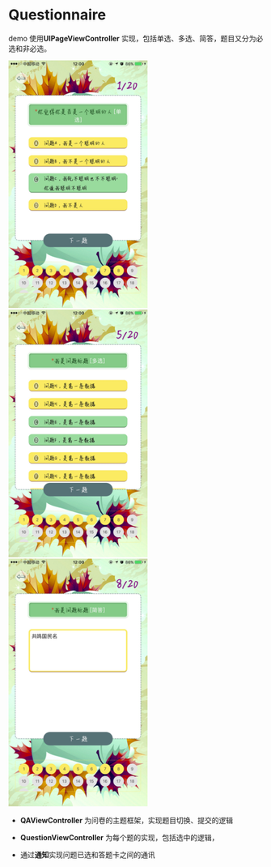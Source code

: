# Questionnaire

demo 使用**UIPageViewController** 实现，包括单选、多选、简答，题目又分为必选和非必选。

<img src="https://github.com/Kaizi-oo/Questionnaire/raw/master/ScreenShots/IMG_2929.jpg" alt="alt text" title="Title" width="275"/><img src="https://github.com/Kaizi-oo/Questionnaire/raw/master/ScreenShots/IMG_2930.jpg" alt="alt text" title="Title" width="275"/><img src="https://github.com/Kaizi-oo/Questionnaire/raw/master/ScreenShots/IMG_2931.jpg" alt="alt text" title="Title" width="275"/>

* **QAViewController** 为问卷的主题框架，实现题目切换、提交的逻辑

* **QuestionViewController** 为每个题的实现，包括选中的逻辑，

* 通过**通知**实现问题已选和答题卡之间的通讯

